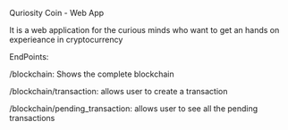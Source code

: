 Quriosity Coin - Web App

It is a web application for the curious minds who want to get an hands on experieance in cryptocurrency

EndPoints:

/blockchain: Shows the complete blockchain

/blockchain/transaction: allows user to create a transaction

/blockchain/pending_transaction: allows user to see all the pending transactions